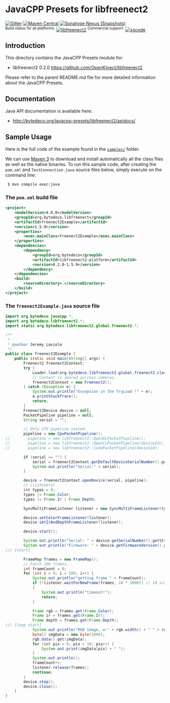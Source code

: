 JavaCPP Presets for libfreenect2
================================

[![Gitter](https://badges.gitter.im/bytedeco/javacpp.svg)](https://gitter.im/bytedeco/javacpp) [![Maven Central](https://maven-badges.herokuapp.com/maven-central/org.bytedeco/libfreenect2/badge.svg)](https://maven-badges.herokuapp.com/maven-central/org.bytedeco/libfreenect2) [![Sonatype Nexus (Snapshots)](https://img.shields.io/nexus/s/https/oss.sonatype.org/org.bytedeco/libfreenect2.svg)](http://bytedeco.org/builds/)  
<sup>Build status for all platforms:</sup> [![libfreenect2](https://github.com/bytedeco/javacpp-presets/workflows/libfreenect2/badge.svg)](https://github.com/bytedeco/javacpp-presets/actions?query=workflow%3Alibfreenect2)  <sup>Commercial support:</sup> [![xscode](https://img.shields.io/badge/Available%20on-xs%3Acode-blue?style=?style=plastic&logo=appveyor&logo=data:image/png;base64,iVBORw0KGgoAAAANSUhEUgAAAEAAAABACAMAAACdt4HsAAAAGXRFWHRTb2Z0d2FyZQBBZG9iZSBJbWFnZVJlYWR5ccllPAAAAAZQTFRF////////VXz1bAAAAAJ0Uk5T/wDltzBKAAAAlUlEQVR42uzXSwqAMAwE0Mn9L+3Ggtgkk35QwcnSJo9S+yGwM9DCooCbgn4YrJ4CIPUcQF7/XSBbx2TEz4sAZ2q1RAECBAiYBlCtvwN+KiYAlG7UDGj59MViT9hOwEqAhYCtAsUZvL6I6W8c2wcbd+LIWSCHSTeSAAECngN4xxIDSK9f4B9t377Wd7H5Nt7/Xz8eAgwAvesLRjYYPuUAAAAASUVORK5CYII=)](https://xscode.com/bytedeco/javacpp-presets)


Introduction
------------
This directory contains the JavaCPP Presets module for:

 * libfreenect2 0.2.0  https://github.com/OpenKinect/libfreenect2

Please refer to the parent README.md file for more detailed information about the JavaCPP Presets.


Documentation
-------------
Java API documentation is available here:

 * http://bytedeco.org/javacpp-presets/libfreenect2/apidocs/


Sample Usage
------------
Here is the full code of the example found in the [`samples/`](samples/) folder.

We can use [Maven 3](http://maven.apache.org/) to download and install automatically all the class files as well as the native binaries. To run this sample code, after creating the `pom.xml` and `TestConnection.java` source files below, simply execute on the command line:
```bash
 $ mvn compile exec:java
```

### The `pom.xml` build file
```xml
<project>
    <modelVersion>4.0.0</modelVersion>
    <groupId>org.bytedeco.libfreenect</groupId>
    <artifactId>freenect2Example</artifactId>
    <version>1.5.9</version>
    <properties>
        <exec.mainClass>freenect2Example</exec.mainClass>
    </properties>
    <dependencies>
        <dependency>
            <groupId>org.bytedeco</groupId>
            <artifactId>libfreenect2-platform</artifactId>
            <version>0.2.0-1.5.9</version>
        </dependency>
    </dependencies>
    <build>
        <sourceDirectory>.</sourceDirectory>
    </build>
</project>
```

### The `freenect2Example.java` source file
```java
import org.bytedeco.javacpp.*;
import org.bytedeco.libfreenect2.*;
import static org.bytedeco.libfreenect2.global.freenect2.*;

/**
 *
 * @author Jeremy Laviole
 */
public class freenect2Example {
    public static void main(String[] args) {
        Freenect2 freenect2Context;
        try {
            Loader.load(org.bytedeco.libfreenect2.global.freenect2.class);
            // Context is shared accross cameras.
            freenect2Context = new Freenect2();
        } catch (Exception e) {
            System.out.println("Exception in the TryLoad !" + e);
            e.printStackTrace();
            return;
        }
        Freenect2Device device = null;
        PacketPipeline pipeline = null;
        String serial = "";

        // Only CPU pipeline tested.
        pipeline = new CpuPacketPipeline();
//        pipeline = new libfreenect2::OpenGLPacketPipeline();
//        pipeline = new libfreenect2::OpenCLPacketPipeline(deviceId);
//        pipeline = new libfreenect2::CudaPacketPipeline(deviceId);

        if (serial == "") {
            serial = freenect2Context.getDefaultDeviceSerialNumber().getString();
            System.out.println("Serial:" + serial);
        }

        device = freenect2Context.openDevice(serial, pipeline);
        // [listeners]
        int types = 0;
        types |= Frame.Color;
        types |= Frame.Ir | Frame.Depth;

        SyncMultiFrameListener listener = new SyncMultiFrameListener(types);

        device.setColorFrameListener(listener);
        device.setIrAndDepthFrameListener(listener);

        device.start();

        System.out.println("Serial: " + device.getSerialNumber().getString());
        System.out.println("Firmware: " + device.getFirmwareVersion().getString());
/// [start]

        FrameMap frames = new FrameMap();
        // Fetch 100 frames.
        int frameCount = 0;
        for (int i = 0; i < 100; i++) {
            System.out.println("getting frame " + frameCount);
            if (!listener.waitForNewFrame(frames, 10 * 1000)) // 10 sconds
            {
                System.out.println("timeout!");
                return;
            }

            Frame rgb = frames.get(Frame.Color);
            Frame ir = frames.get(Frame.Ir);
            Frame depth = frames.get(Frame.Depth);
/// [loop start]
            System.out.println("RGB image, w:" + rgb.width() + " " + rgb.height());
            byte[] imgData = new byte[1000];
            rgb.data().get(imgData);
            for (int pix = 0; pix < 10; pix++) {
                System.out.print(imgData[pix] + " ");
            }
            System.out.println();
            frameCount++;
            listener.release(frames);
            continue;
        }
        device.stop();
        device.close();
    }
}
```
